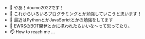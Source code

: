- 👋 やあ！doumo2022です！
- 👀 これからいろいろプログラミングとか勉強していこうと思います！
- 🌱 最近はPythonとかJavaSprictとかの勉強をしてます
- 💞️ EWRSのBOT開発とかに携われたらいいな～って思ってたり。
- 📫 How to reach me ...

<!---
doumo2022/doumo2022 is a ✨ special ✨ repository because its `README.md` (this file) appears on your GitHub profile.
You can click the Preview link to take a look at your changes.
--->
